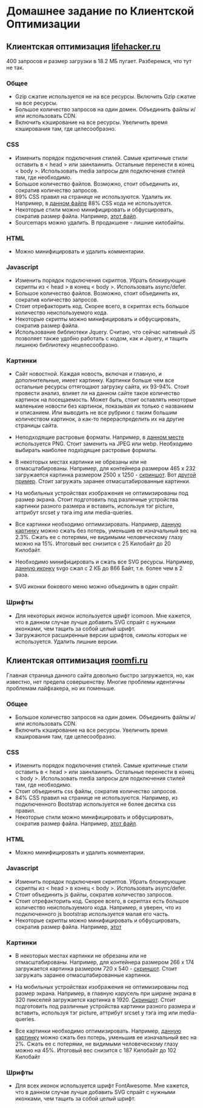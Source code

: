 # Домашнее задание по Клиентской Оптимизации
## Клиентская оптимизация [lifehacker.ru](https://lifehacker.ru/)
400 запросов и размер загрузки в 18.2 МБ пугает. Разберемся, что тут не так.
### Общее
* Gzip сжатие используется не на все ресурсы. Включить Gzip сжатие на все ресурсы.
* Большое количество запросов на один домен. Объединить файлы и/или использовать CDN.
* Включить кэширование на все ресурсы. Увеличить время кэширования там, где целесообразно.

### CSS
* Изменить порядок подключения стилей. Самые критичные стили оставить в < head > или заинлаинить. Остальные перенести в конец < body >. Использовать media запросы для подключения стилей там, где необходимо.
* Большое количество файлов. Возможно, стоит объединить их, сократив количество запросов.
* 89% CSS правил на странице не используются. Удалить их. Например, в [данном файле](https://lifehacker.ru/wp-content/plugins/jetpack/css/jetpack.css?ver=4.1.1) 88% CSS кода не используется.
* Некоторые стили можно минифицировать и обфусцировать, сократив размер файла. Например, [этот файл](https://lifehacker.ru/wp-content/themes/lifehacker/static/fonts/style.css?ver=13).
* Sourcemaps можно удалить. В продакшене - лишние килобайты.

### HTML
* Можно минифицировать и удалить комментарии.

### Javascript
* Изменить порядок подключения скриптов. Убрать блокирующие скрипты из < head > в конец < body >. Использовать async/defer.
* Большое количество файлов. Возможно, стоит объединить их, сократив количество запросов.
* Стоит отрефакторить код. Скорее всего, в скриптах есть большое количество неиспользуемого кода.
* Некоторые скрипты можно минифицировать и обфусцировать, сократив размер файла.
* Использование библиотеки Jquery. Считаю, что сейчас нативный JS позволяет также удобно работать с кодом, как и Jquery, и тащить лишнюю библиотеку нецелесообразно.

### Картинки
* Сайт новостной. Каждая новость, включая и главную, и дополнительные, имеет картинку. Картинки больше чем все остальные ресурсы оттягощают загрузку сайта, их 93-94%. Стоит провести анализ, влияет ли на данном сайте такое количество картинок на посещаемость. Может быть, стоит оставлять некоторые маленькие новости без картинок, показывая их только с названием и описанием. Или выводить не все рубрики с таким большим количеством картинок, а как-то перераспределить их на другие страницы сайта.

* Неподходящие растровые форматы. Например, в [данном месте](https://github.com/Urkass/task5_optimization/tree/master/screenshots/png.png) используется PNG. Стоит заменить на JPEG или webp. Необходимо выбирать наиболее подходящие растровые форматы.

* В некоторых местах картинки не обрезаны или не отмасштабированы. Например, для контейнера размером 465 х 232 загружается картинка размером 2500 x 1250 -  [скриншот](https://github.com/Urkass/task5_optimization/tree/master/screenshots/scale1.png). Вот [другой пример](https://github.com/Urkass/task5_optimization/tree/master/screenshots/scale2.png). Стоит загружать заранее отмасштабированные картинки.

* На мобильных устройствах изображения не оптимизированы под размер экрана. Стоит подготовить под различные устройства картинки разного размера и вставить, используя тэг picture, аттрибут srcset у тэга img или media-queries.

* Все картинки необходимо оптимизировать. Например, [данную картинку](https://lifehacker.ru/wp-content/uploads/2016/08/salmonburger_1470122910-630x315.jpg) можно сжать без потерь, уменьшив ее изначальный вес на 2.3%. Сжать ее с потерями, не видимыми человеческому глазу можно на 15%. Итоговый вес снизится с 25 Килобайт до 20 Килобайт.

* Необходимо минифицировать и сжать все SVG ресурсы. Например, [данную иконку](https://lifehacker.ru/wp-content/themes/lifehacker/static/img/category-icons/life.svg) svgo сжал с 2 КБ до 866 Байт, т.е. более чем в 2 раза.

* SVG иконки бокового меню можно объединить в один спрайт.

### Шрифты
* Для некоторых иконок используется шрифт icomoon. Мне кажется, что в данном случае лучше добавить SVG спрайт с нужными иконками, чем тащить за собой целый шрифт.
* Загружаются расширенные версии шрифтов, симолы которых не используется. Удалить лишние версии.

## Клиентская оптимизация [roomfi.ru](http://roomfi.ru/)
Главная страница данного сайта довольно быстро загружается, но, как известно, нет предела совершенству. Многие проблемы идентичны проблемам лайфхакера, но их поменьше.

### Общее
* Большое количество запросов на один домен. Объединить файлы и/или использовать CDN.
* Включить кэширование на все ресурсы. Увеличить время кэширования там, где целесообразно.

### CSS
* Изменить порядок подключения стилей. Самые критичные стили оставить в < head > или заинлаинить. Остальные перенести в конец < body >. Использовать media запросы для подключения стилей там, где необходимо.
* Стоит объединить css файлы, сократив количество запросов.
* 84% CSS правил на странице не используются. Например, из подключенного Bootstrap используется не более десятка css правил.
* Некоторые стили можно минифицировать и обфусцировать, сократив размер файла. Например, [этот файл](http://roomfi.ru/template_main/css/style.css?v=10).

### HTML
* Можно минифицировать и удалить комментарии.

### Javascript
* Изменить порядок подключения скриптов. Убрать блокирующие скрипты из < head > в конец < body >. Использовать async/defer.
* Стоит объединить js файлы, сократив количество запросов.
* Стоит отрефакторить код. Скорее всего, в скриптах есть большое количество неиспользуемого кода. Например, я уверен, что из подключенного js bootstrap используется малая его часть.
* Некоторые скрипты можно минифицировать и обфусцировать, сократив размер файла. Например, [этот](http://roomfi.ru/template_main/js/classie.js)


### Картинки

* В некоторых местах картинки не обрезаны или не отмасштабированы. Например, для контейнера размером 266 х 174 загружается картинка размером 720 x 540 -  [скриншот](https://github.com/Urkass/task5_optimization/tree/master/screenshots/roomfi.png). Стоит загружать заранее отмасштабированные картинки.

* На мобильных устройствах изображения не оптимизированы под размер экрана. Например, в главную карусель при ширине экрана в 320 пикселей загружается картинка в 1920. [Скриншот](https://github.com/Urkass/task5_optimization/tree/master/screenshots/roomfi.png). Стоит подготовить под различные устройства картинки разного размера и вставить, используя тэг picture, аттрибут srcset у тэга img или media-queries.

* Все картинки необходимо оптимизировать. Например, [данную картинку](http://roomfi.ru/template_main/img/bg_move.jpg) можно сжать без потерь, уменьшив ее изначальный вес на 2%. Сжать ее с потерями, не видимыми человеческому глазу можно на 45%. Итоговый вес снизится с 187 Килобайт до 102 Килобайт

### Шрифты
* Для всех иконок используется шрифт FontAwesome. Мне кажется, что в данном случае лучше добавить SVG спрайт с нужными иконками, чем тащить за собой целый шрифт.
